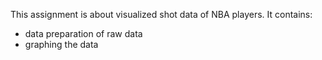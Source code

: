 This assignment is about visualized shot data of NBA players. It contains:
- data preparation of raw data
- graphing the data